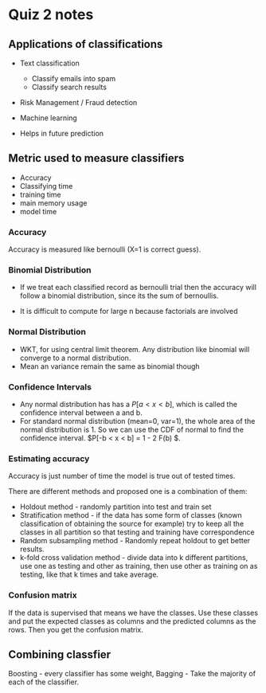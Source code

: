 # Quiz 2 notes

## Applications of classifications

- Text classification

  - Classify emails into spam
  - Classify search results

- Risk Management / Fraud detection
- Machine learning
- Helps in future prediction

## Metric used to measure classifiers

- Accuracy
- Classifying time
- training time
- main memory usage
- model time

### Accuracy

Accuracy is measured like bernoulli (X=1 is correct guess).

### Binomial Distribution

- If we treat each classified record as bernoulli trial then the accuracy will
  follow a binomial distribution, since its the sum of bernoullis.

- It is difficult to compute for large n because factorials are involved

### Normal Distribution

- WKT, for using central limit theorem. Any distribution like binomial will
  converge to a normal distribution.
- Mean an variance remain the same as binomial though

### Confidence Intervals

- Any normal distribution has has a $P[a < x < b]$, which is called the
  confidence interval between a and b.
- For standard normal distribution (mean=0, var=1), the whole area of the normal
  distribution is 1. So we can use the CDF of normal to find the confidence
  interval. $P[-b < x < b] = 1 - 2 F(b) $.

### Estimating accuracy

Accuracy is just number of time the model is true out of tested times.

There are different methods and proposed one is a combination of them:

- Holdout method - randomly partition into test and train set
- Stratification method - if the data has some form of classes (known
  classification of obtaining the source for example) try to keep all the
  classes in all partition so that testing and training have correspondence
- Random subsampling method - Randomly repeat holdout to get better results.
- k-fold cross validation method - divide data into k different partitions, use
  one as testing and other as training, then use other as training on as
  testing, like that k times and take average.

### Confusion matrix

If the data is supervised that means we have the classes. Use these classes and
put the expected classes as columns and the predicted columns as the rows.
Then you get the confusion matrix.

## Combining classfier

Boosting - every classifier has some weight, Bagging - Take the majority of each
of the classifier.

## 
